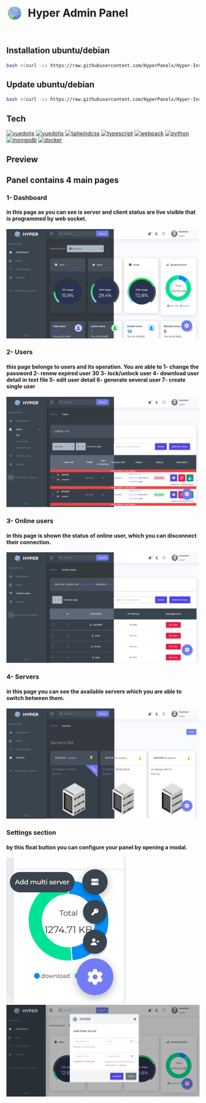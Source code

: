 <h1 style="display: flex;align-items: center; gap:1rem"><img src="./preview/logo-sm.png"/> Hyper Admin Panel </h1>   
<a href='https://github.com/hoomanFsmo77/Hyper-admin-panel/tree/master/frontend' target="_blank"><img alt='' src='https://img.shields.io/badge/Release_V0.0.9-100000?style=flat&logo=&logoColor=3178C6&labelColor=333333&color=333333'/></a>

## Installation ubuntu/debian
```bash
bash <(curl -Ls https://raw.githubusercontent.com/HyperPanelx/Hyper-Installation/master/install.sh)
```

## Update ubuntu/debian
```bash
bash <(curl -Ls https://raw.githubusercontent.com/HyperPanelx/Hyper-Installation/master/update.sh)
```


## Tech

<a href='https://vuejs.org/' target="_blank"><img alt='vuedotjs' src='https://img.shields.io/badge/Vue_js V3.3.4-100000?style=flat&logo=vuedotjs&logoColor=4FC08D&labelColor=333333&color=333333'/></a>   <a href='https://router.vuejs.org/' target="_blank"><img alt='vuedotjs' src='https://img.shields.io/badge/Vue_router V4.2.1-100000?style=flat&logo=vuedotjs&logoColor=4FC08D&labelColor=333333&color=333333'/></a>   <a href='https://tailwindcss.com/' target="_blank"><img alt='tailwindcss' src='https://img.shields.io/badge/Tailwindcss_V3.2.6-100000?style=flat&logo=tailwindcss&logoColor=06B6D4&labelColor=333333&color=333333'/></a>  <a href='https://www.typescriptlang.org/' target="_blank"><img alt='typescript' src='https://img.shields.io/badge/Typescript_V4.9.5-100000?style=flat&logo=typescript&logoColor=3178C6&labelColor=333333&color=333333'/></a>  <a href='https://github.com/shivamkapasia0' target="_blank"><img alt='webpack' src='https://img.shields.io/badge/Webpack_V5.75.0-100000?style=flat&logo=webpack&logoColor=8DD6F9&labelColor=333333&color=333333'/></a> <a href='https://www.python.org/' target="_blank"><img alt='python' src='https://img.shields.io/badge/Python_V3.11-100000?style=flat&logo=python&logoColor=3776AB&labelColor=333333&color=333333'/></a> <a href='https://www.mongodb.com/' target="_blank"><img alt='mongodb' src='https://img.shields.io/badge/Mongodb_V6.0.5-100000?style=flat&logo=mongodb&logoColor=47A248&labelColor=333333&color=333333'/></a> <a href='https://www.docker.com/' target="_blank"><img alt='docker' src='https://img.shields.io/badge/Docker_V4.12-100000?style=flat&logo=docker&logoColor=2496ED&labelColor=333333&color=333333'/></a>

## Preview


## Panel contains 4 main pages
### 1- Dashboard
#### in this page as you can see is server and client status are live visible that is programmed by web socket.
<img alt="page 1" src="preview/p1.png">

### 2- Users

#### this page belongs to users and its operation. You are able to 1- change the password 2- renew expired user 30  3- lock/unlock user 4- download user detail in text file 5- edit user detail 6- generate several user 7- create single user
<img alt="page 2" src="preview/p2.png">

### 3- Online users
#### in this page is shown the status of online user, which you can disconnect their connection.
<img alt="page 3" src="preview/p3.png">

### 4- Servers
#### in this page you can see the available servers which you are able to switch between them.
<img alt="page 4" src="preview/p4.png">

### Settings section
#### by this float button you can configure your panel by opening a modal.
<img alt="page 5" src="preview/p6.png">
<img alt="page 6" src="preview/p5.png">

